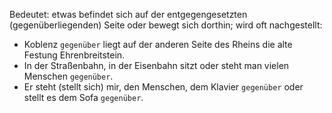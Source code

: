 Bedeutet: etwas befindet sich auf der entgegengesetzten (gegenüberliegenden) Seite oder bewegt sich dorthin; wird oft nachgestellt:

- Koblenz `gegenüber` liegt auf der anderen Seite des Rheins die alte Festung Ehrenbreitstein.
- In der Straßenbahn, in der Eisenbahn sitzt oder steht man vielen Menschen `gegenüber`.
- Er steht (stellt sich) mir, den Menschen, dem Klavier `gegenüber` oder stellt es dem Sofa `gegenüber`.